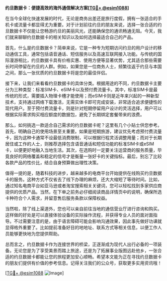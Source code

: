 **约旦数据卡：便捷高效的海外通信解决方案[[TG💪+ @esim1088](https://t.me/s/esim1088)]**

在当今全球化快速发展的时代，无论是商务出差还是旅行度假，拥有一张适合的手机卡或流量卡都显得尤为重要。对于计划前往约旦的朋友来说，选择一张合适的约旦数据卡不仅能让您畅游约旦的美丽风光，还能确保您的通讯畅通无阻。今天，我们就来聊聊约旦数据卡的相关知识以及如何选择最适合自己的产品。

首先，什么是约旦数据卡？简单来说，它是一种专为短期访问约旦的用户设计的移动通信工具，通常包括语音通话、短信服务以及高速互联网接入功能。与传统的国际漫游相比，约旦数据卡具有价格实惠、使用方便等显著优势，尤其适合那些需要长时间停留在约旦的人群。例如，如果您是一位商务人士，频繁往返于约旦与本国之间，那么一张优质的约旦数据卡将是您的最佳伴侣。

接下来，让我们来看看约旦数据卡的具体分类。根据用途的不同，约旦数据卡主要分为三种类型：标准SIM卡、eSIM卡以及预付费流量卡。其中，标准SIM卡是最传统的形式，需要插入物理卡槽才能使用；而eSIM卡则是近年来兴起的一种新型技术，支持通过网络下载激活，无需实体卡即可完成安装，非常适合追求便捷性的现代用户。至于预付费流量卡，则是针对短期停留用户设计的灵活选择，用户可以根据实际需求购买相应额度的数据包，避免了长期绑定套餐带来的浪费。

那么，如何挑选一款适合自己需求的约旦数据卡呢？这里有几个小贴士供您参考。首先，明确自己的使用场景至关重要。如果是短期旅游，建议优先考虑预付费流量卡，因为这种卡通常不设最低消费限制，可以根据行程灵活调整用量；而对于长期居住或工作的人士，则推荐选择包含语音通话和短信功能的标准SIM卡或eSIM卡，以便更好地融入当地生活。其次，在选购时一定要关注运营商的服务质量，毕竟良好的网络覆盖和稳定的信号才是衡量一张好卡的关键指标。最后，别忘了比较各款产品的性价比，结合自身预算做出理性决策。

值得一提的是，随着科技的进步，越来越多的电商平台开始提供在线购买约旦数据卡的服务。这种方式不仅省去了线下办理的麻烦，还大大缩短了等待时间。比如，通过知名电商平台如亚马逊或者淘宝搜索相关关键词，您可以轻松找到多家供应商提供的优质产品。当然，在下单之前务必仔细阅读商品详情页中的说明，确保所选卡种符合个人需求，并留意售后服务条款以保障权益。

当然啦，除了线上渠道外，您也可以亲自前往当地的通信营业厅进行咨询和购买。这样做的好处是可以直接体验设备的实际操作流程，并获得专业人员的面对面指导。不过需要注意的是，由于语言障碍可能会影响沟通效果，因此事先做好功课就显得格外重要了。比如提前准备好目的地地址、联系方式等相关信息，以便工作人员能够更快地为您提供帮助。

总而言之，约旦数据卡作为连接世界的桥梁，正逐渐成为现代人出行必备的一项装备。无论您是为了享受美景而踏上旅途，还是为了拓展事业版图远赴他乡，一张合适的约旦数据卡都能让您的旅程更加安心顺畅。希望本文能为正在寻找约旦数据卡的朋友们提供有价值的参考信息。记得关注我们的公众号，获取更多实用资讯哦！

[[TG💪+ @esim1088](https://t.me/s/esim1088) ![Image](https://i.postimg.cc/4NQfJmqS/Snipaste-2025-05-13-00-14-12.png)]